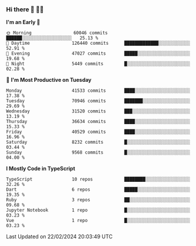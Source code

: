 ### Hi there 👋 🧑‍💻



<!--START_SECTION:waka-->
**I'm an Early 🐤** 

```text
🌞 Morning                60046 commits       ██████░░░░░░░░░░░░░░░░░░░   25.13 % 
🌆 Daytime                126440 commits      █████████████░░░░░░░░░░░░   52.91 % 
🌃 Evening                47027 commits       █████░░░░░░░░░░░░░░░░░░░░   19.68 % 
🌙 Night                  5449 commits        █░░░░░░░░░░░░░░░░░░░░░░░░   02.28 % 
```
📅 **I'm Most Productive on Tuesday** 

```text
Monday                   41533 commits       ████░░░░░░░░░░░░░░░░░░░░░   17.38 % 
Tuesday                  70946 commits       ███████░░░░░░░░░░░░░░░░░░   29.69 % 
Wednesday                31520 commits       ███░░░░░░░░░░░░░░░░░░░░░░   13.19 % 
Thursday                 36634 commits       ████░░░░░░░░░░░░░░░░░░░░░   15.33 % 
Friday                   40529 commits       ████░░░░░░░░░░░░░░░░░░░░░   16.96 % 
Saturday                 8232 commits        █░░░░░░░░░░░░░░░░░░░░░░░░   03.44 % 
Sunday                   9568 commits        █░░░░░░░░░░░░░░░░░░░░░░░░   04.00 % 
```


**I Mostly Code in TypeScript** 

```text
TypeScript               10 repos            ████████░░░░░░░░░░░░░░░░░   32.26 % 
Dart                     6 repos             █████░░░░░░░░░░░░░░░░░░░░   19.35 % 
Ruby                     3 repos             ██░░░░░░░░░░░░░░░░░░░░░░░   09.68 % 
Jupyter Notebook         1 repo              █░░░░░░░░░░░░░░░░░░░░░░░░   03.23 % 
Vue                      1 repo              █░░░░░░░░░░░░░░░░░░░░░░░░   03.23 % 
```




 Last Updated on 22/02/2024 20:03:49 UTC
<!--END_SECTION:waka-->


